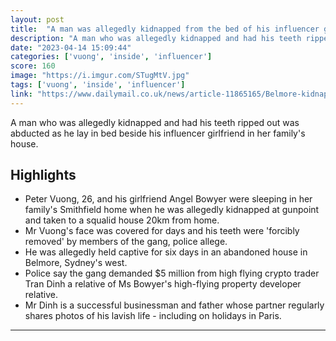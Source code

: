 ```yaml
---
layout: post
title:  "A man was allegedly kidnapped from the bed of his influencer girlfriend and had his teeth pulled out as he was tortured over six days in a squalid home - before his abductors demanded $5m from her crypto trader relative"
description: "A man who was allegedly kidnapped and had his teeth ripped out was abducted as he lay in bed beside his influencer girlfriend in her family's house."
date: "2023-04-14 15:09:44"
categories: ['vuong', 'inside', 'influencer']
score: 160
image: "https://i.imgur.com/STugMtV.jpg"
tags: ['vuong', 'inside', 'influencer']
link: "https://www.dailymail.co.uk/news/article-11865165/Belmore-kidnapping-inside-story-Peter-Vuong-bed-influencer-Angel-Bowyer.html"
---
```


A man who was allegedly kidnapped and had his teeth ripped out was abducted as he lay in bed beside his influencer girlfriend in her family's house.

## Highlights

- Peter Vuong, 26, and his girlfriend Angel Bowyer were sleeping in her family's Smithfield home when he was allegedly kidnapped at gunpoint and taken to a squalid house 20km from home.
- Mr Vuong's face was covered for days and his teeth were 'forcibly removed' by members of the gang, police allege.
- He was allegedly held captive for six days in an abandoned house in Belmore, Sydney's west.
- Police say the gang demanded $5 million from high flying crypto trader Tran Dinh a relative of Ms Bowyer's high-flying property developer relative.
- Mr Dinh is a successful businessman and father whose partner regularly shares photos of his lavish life - including on holidays in Paris.

---
